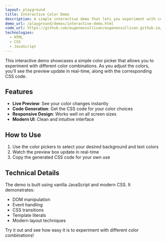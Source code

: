 ```yaml
---
layout: playground
title: Interactive Color Demo
description: A simple interactive demo that lets you experiment with colors and see the CSS code update in real-time.
demo_url: /playground/demos/interactive-demo.html
code_url: https://github.com/eugeneosullivan/eugeneosullivan.github.io/blob/main/playground/demos/interactive-demo.html
technologies:
  - HTML
  - CSS
  - JavaScript
---
```


This interactive demo showcases a simple color picker that allows you to experiment with different color combinations. As you adjust the colors, you'll see the preview update in real-time, along with the corresponding CSS code.

## Features

- **Live Preview**: See your color changes instantly
- **Code Generation**: Get the CSS code for your color choices
- **Responsive Design**: Works well on all screen sizes
- **Modern UI**: Clean and intuitive interface

## How to Use

1. Use the color pickers to select your desired background and text colors
2. Watch the preview box update in real-time
3. Copy the generated CSS code for your own use

## Technical Details

The demo is built using vanilla JavaScript and modern CSS. It demonstrates:
- DOM manipulation
- Event handling
- CSS transitions
- Template literals
- Modern layout techniques

Try it out and see how easy it is to experiment with different color combinations! 